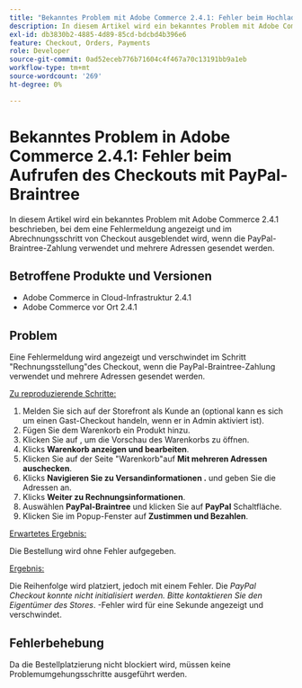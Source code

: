 ```yaml
---
title: "Bekanntes Problem mit Adobe Commerce 2.4.1: Fehler beim Hochladen beim Checkout mit PayPal-Braintree"
description: In diesem Artikel wird ein bekanntes Problem mit Adobe Commerce 2.4.1 beschrieben, bei dem eine Fehlermeldung angezeigt und im Abrechnungsschritt von Checkout ausgeblendet wird, wenn die PayPal-Braintree-Zahlung verwendet und mehrere Adressen gesendet werden.
exl-id: db3830b2-4885-4d89-85cd-bdcbd4b396e6
feature: Checkout, Orders, Payments
role: Developer
source-git-commit: 0ad52eceb776b71604c4f467a70c13191bb9a1eb
workflow-type: tm+mt
source-wordcount: '269'
ht-degree: 0%

---
```


# Bekanntes Problem in Adobe Commerce 2.4.1: Fehler beim Aufrufen des Checkouts mit PayPal-Braintree

In diesem Artikel wird ein bekanntes Problem mit Adobe Commerce 2.4.1 beschrieben, bei dem eine Fehlermeldung angezeigt und im Abrechnungsschritt von Checkout ausgeblendet wird, wenn die PayPal-Braintree-Zahlung verwendet und mehrere Adressen gesendet werden.

## Betroffene Produkte und Versionen

* Adobe Commerce in Cloud-Infrastruktur 2.4.1
* Adobe Commerce vor Ort 2.4.1

## Problem

Eine Fehlermeldung wird angezeigt und verschwindet im Schritt &quot;Rechnungsstellung&quot;des Checkout, wenn die PayPal-Braintree-Zahlung verwendet und mehrere Adressen gesendet werden.

<u>Zu reproduzierende Schritte:</u>

1. Melden Sie sich auf der Storefront als Kunde an (optional kann es sich um einen Gast-Checkout handeln, wenn er in Admin aktiviert ist).
1. Fügen Sie dem Warenkorb ein Produkt hinzu.
1. Klicken Sie auf , um die Vorschau des Warenkorbs zu öffnen.
1. Klicks **Warenkorb anzeigen und bearbeiten**.
1. Klicken Sie auf der Seite &quot;Warenkorb&quot;auf **Mit mehreren Adressen auschecken**.
1. Klicks **Navigieren Sie zu Versandinformationen .** und geben Sie die Adressen an.
1. Klicks **Weiter zu Rechnungsinformationen**.
1. Auswählen **PayPal-Braintree** und klicken Sie auf **PayPal** Schaltfläche.
1. Klicken Sie im Popup-Fenster auf **Zustimmen und Bezahlen**.

<u>Erwartetes Ergebnis:</u>

Die Bestellung wird ohne Fehler aufgegeben.

<u>Ergebnis:</u>

Die Reihenfolge wird platziert, jedoch mit einem Fehler. Die *PayPal Checkout konnte nicht initialisiert werden. Bitte kontaktieren Sie den Eigentümer des Stores*.  -Fehler wird für eine Sekunde angezeigt und verschwindet.

## Fehlerbehebung

Da die Bestellplatzierung nicht blockiert wird, müssen keine Problemumgehungsschritte ausgeführt werden.

